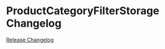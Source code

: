 # ProductCategoryFilterStorage Changelog

[Release Changelog](https://github.com/spryker/ProductCategoryFilterStorage/releases)
